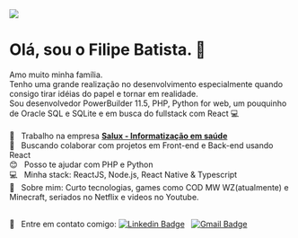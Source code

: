 <img width="auto" src="https://github.com/modernfunkboss/modernfunkboss/blob/master/5qi38njir9vsm46ync2qjvrrs.svg">

# Olá, sou o Filipe Batista. 👋

Amo muito minha família.<br/> 
Tenho uma grande realização no desenvolvimento especialmente quando consigo tirar idéias do papel e tornar em realidade. <br/> 
Sou desenvolvedor PowerBuilder 11.5, PHP, Python for web, um pouquinho de Oracle SQL e SQLite e em busca do fullstack com React :computer:
<br/> <br/> 
:hospital: &nbsp; Trabalho na empresa [**Salux - Informatização em saúde**](https://www.salux.com.br/)
<br/> :purple_heart: &nbsp; Buscando colaborar com projetos em Front-end e Back-end usando React
<br/> :blush: &nbsp; Posso te ajudar com PHP e Python
<br/> :computer: &nbsp; Minha stack: ReactJS, Node.js, React Native & Typescript
<br/> 💬 &nbsp; Sobre mim: Curto tecnologias, games como COD MW WZ(atualmente) e Minecraft, seriados no Netflix e videos no Youtube.

<br/> :email: &nbsp; Entre em contato comigo: [![Linkedin Badge](https://img.shields.io/badge/-filipelbatista-blue?style=flat-square&logo=Linkedin&logoColor=white&link=https://www.linkedin.com/in/filipelbatista/)](https://www.linkedin.com/in/filipelbatista/) 
&nbsp;
[![Gmail Badge](https://img.shields.io/badge/-filipe.x2016@gmail.com-c14438?style=flat-square&logo=Gmail&logoColor=white&link=mailto:filipe.x2016@gmail.com)](mailto:filipe.x2016@gmail.com)
